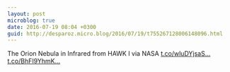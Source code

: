 ```yaml
---
layout: post
microblog: true
date: 2016-07-19 08:04 +0300
guid: http://desparoz.micro.blog/2016/07/19/t755267128006148096.html
---
```

The Orion Nebula in Infrared from HAWK I  via NASA [t.co/wluDYjsaS...](https://t.co/wluDYjsaSj) [t.co/BhFI9YhmK...](https://t.co/BhFI9YhmKQ)
